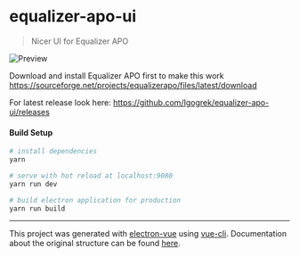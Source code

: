 # equalizer-apo-ui

> Nicer UI for Equalizer APO

![Preview](https://raw.github.com/Igogrek/equalizer-apo-ui/master/preview.gif)

Download and install Equalizer APO first to make this work https://sourceforge.net/projects/equalizerapo/files/latest/download

For latest release look here: https://github.com/Igogrek/equalizer-apo-ui/releases 

#### Build Setup

``` bash
# install dependencies
yarn

# serve with hot reload at localhost:9080
yarn run dev

# build electron application for production
yarn run build


```

---

This project was generated with [electron-vue](https://github.com/SimulatedGREG/electron-vue) using [vue-cli](https://github.com/vuejs/vue-cli). Documentation about the original structure can be found [here](https://simulatedgreg.gitbooks.io/electron-vue/content/index.html).
